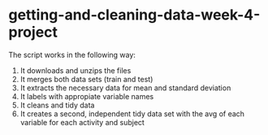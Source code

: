 # getting-and-cleaning-data-week-4-project

The script works in the following way:

1. It downloads and unzips the files
2. It merges both data sets (train and test)
3. It extracts the necessary data for mean and standard deviation
4. It labels with appropiate variable names
5. It cleans and tidy data
6. It creates a second,  independent tidy data set with the avg of each variable for each activity and subject  
